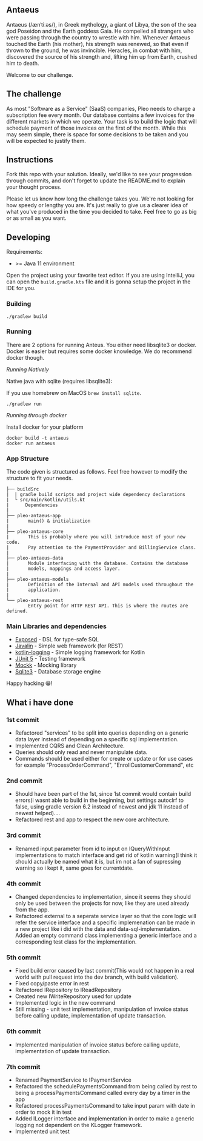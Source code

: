 ## Antaeus

Antaeus (/ænˈtiːəs/), in Greek mythology, a giant of Libya, the son of the sea god Poseidon and the Earth goddess Gaia. He compelled all strangers who were passing through the country to wrestle with him. Whenever Antaeus touched the Earth (his mother), his strength was renewed, so that even if thrown to the ground, he was invincible. Heracles, in combat with him, discovered the source of his strength and, lifting him up from Earth, crushed him to death.

Welcome to our challenge.

## The challenge

As most "Software as a Service" (SaaS) companies, Pleo needs to charge a subscription fee every month. Our database contains a few invoices for the different markets in which we operate. Your task is to build the logic that will schedule payment of those invoices on the first of the month. While this may seem simple, there is space for some decisions to be taken and you will be expected to justify them.

## Instructions

Fork this repo with your solution. Ideally, we'd like to see your progression through commits, and don't forget to update the README.md to explain your thought process.

Please let us know how long the challenge takes you. We're not looking for how speedy or lengthy you are. It's just really to give us a clearer idea of what you've produced in the time you decided to take. Feel free to go as big or as small as you want.

## Developing

Requirements:
- \>= Java 11 environment

Open the project using your favorite text editor. If you are using IntelliJ, you can open the `build.gradle.kts` file and it is gonna setup the project in the IDE for you.

### Building

```
./gradlew build
```

### Running

There are 2 options for running Anteus. You either need libsqlite3 or docker. Docker is easier but requires some docker knowledge. We do recommend docker though.

*Running Natively*

Native java with sqlite (requires libsqlite3):

If you use homebrew on MacOS `brew install sqlite`.

```
./gradlew run
```

*Running through docker*

Install docker for your platform

```
docker build -t antaeus
docker run antaeus
```

### App Structure
The code given is structured as follows. Feel free however to modify the structure to fit your needs.
```
├── buildSrc
|  | gradle build scripts and project wide dependency declarations
|  └ src/main/kotlin/utils.kt 
|      Dependencies
|
├── pleo-antaeus-app
|       main() & initialization
|
├── pleo-antaeus-core
|       This is probably where you will introduce most of your new code.
|       Pay attention to the PaymentProvider and BillingService class.
|
├── pleo-antaeus-data
|       Module interfacing with the database. Contains the database 
|       models, mappings and access layer.
|
├── pleo-antaeus-models
|       Definition of the Internal and API models used throughout the
|       application.
|
└── pleo-antaeus-rest
        Entry point for HTTP REST API. This is where the routes are defined.
```

### Main Libraries and dependencies
* [Exposed](https://github.com/JetBrains/Exposed) - DSL for type-safe SQL
* [Javalin](https://javalin.io/) - Simple web framework (for REST)
* [kotlin-logging](https://github.com/MicroUtils/kotlin-logging) - Simple logging framework for Kotlin
* [JUnit 5](https://junit.org/junit5/) - Testing framework
* [Mockk](https://mockk.io/) - Mocking library
* [Sqlite3](https://sqlite.org/index.html) - Database storage engine

Happy hacking 😁!


## What i have done

### 1st commit
- Refactored "services" to be split into queries depending on a generic data layer instead of depending on a specific sql implementation.
- Implemented CQRS and Clean Architecture. 
- Queries should only read and never manipulate data.
- Commands should be used either for create or update or for use cases for example "ProcessOrderCommand", "EnrollCustomerCommand", etc


### 2nd commit
- Should have been part of the 1st, since 1st commit would contain build errors(i wasnt able to build in the beginning, but settings autoclrf to false, using gradle version 6.2 instead of newest and jdk 11 instead of newest helped)....
- Refactored rest and app to respect the new core architecture.

### 3rd commit
- Renamed input parameter from id to input on IQueryWithInput implementations to match interface and get rid of kotlin warning(I think it should actually be named what it is, but im not a fan of supressing warning so i kept it, same goes for currentdate.


### 4th commit
- Changed dependencies to implementation, since it seems they should only be used between the projects for now, like they are used already from the app.
- Refactored external to a seperate service layer so that the core logic will refer the service interface and a specific implemenation can be made in a new project like i did with the data and data-sql-implementation. Added an empty command class implementing a generic interface and a corresponding test class for the implementation.

### 5th commit
- Fixed build error caused by last commit(This would not happen in a real world with pull request into the dev branch, with build validation).
- Fixed copy/paste error in rest 
- Refactored IRepository to IReadRepository
- Created new IWriteRepository used for update
- Implemented logic in the new command
- Still missing - unit test implementation, manipulation of invoice status before calling update, implementation of update transaction.


### 6th commit
- Implemented manipulation of invoice status before calling update, implementation of update transaction.

### 7th commit
- Renamed PaymentService to IPaymentService
- Refactored the schedulePaymentsCommand from being called by rest to being a processPaymentsCommand called every day by a timer in the app
- Refactored processPaymentsCommand to take input param with date in order to mock it in test
- Added ILogger interface and implementation in order to make a generic logging not dependent on the KLogger framework.
- Implemented unit test  


    
